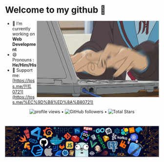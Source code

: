 
# **Welcome to my github 👋**

<a target="_blank">
  <img align="right" height="250" width="400" alt="GIF" src="https://github.com/chul0721/chul0721/blob/master/programming.gif">
</a>

- 🔭 I’m currently working on **Web Development**
- 😄 Pronouns : **He/Him/His**
- 🙋 Support me: [https://toss.me/인트0721](https://toss.me/%EC%9D%B8%ED%8A%B80721)

<p align="center">
  <img src="https://gpvc.arturio.dev/chul0721" alt="profile views"> •  
  <img alt="GitHub followers" src="https://img.shields.io/github/followers/chul0721?label=Followers&style=social"> •   
  <img src="https://img.shields.io/github/stars/chul0721?label=Stars" alt="Total Stars">
</p>

#

![footer](https://github.com/chul0721/chul0721/blob/master/footer.png)
